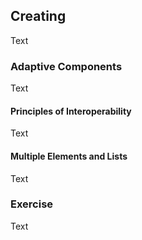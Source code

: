 ## Creating
Text

### Adaptive Components
Text

#### Principles of Interoperability
Text

#### Multiple Elements and Lists
Text
### Exercise
Text

